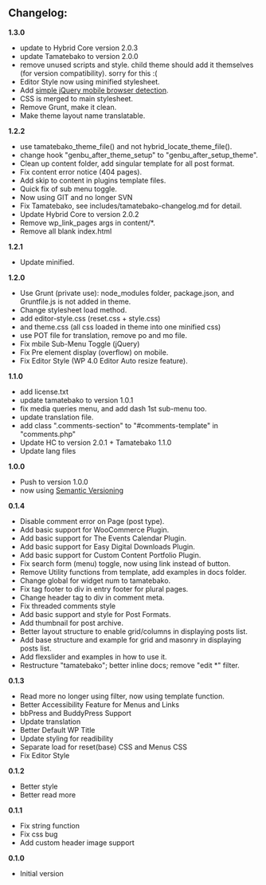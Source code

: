 ## Changelog:

**1.3.0**
* update to Hybrid Core version 2.0.3
* update Tamatebako to version 2.0.0
* remove unused scripts and style. child theme should add it themselves (for version compatibility). sorry for this :(
* Editor Style now using minified stylesheet.
* Add [simple jQuery mobile browser detection](http://shellcreeper.com/simple-mobile-browser-detection-using-javascript/).
* CSS is merged to main stylesheet.
* Remove Grunt, make it clean.
* Make theme layout name translatable.

**1.2.2**
* use tamatebako_theme_file() and not hybrid_locate_theme_file().
* change hook "genbu_after_theme_setup" to "genbu_after_setup_theme".
* Clean up content folder, add singular template for all post format.
* Fix content error notice (404 pages).
* Add skip to content in plugins template files.
* Quick fix of sub menu toggle.
* Now using GIT and no longer SVN
* Fix Tamatebako, see includes/tamatebako-changelog.md for detail.
* Update Hybrid Core to version 2.0.2
* Remove wp_link_pages args in content/*.
* Remove all blank index.html

**1.2.1**
* Update minified.

**1.2.0**
* Use Grunt (private use): node_modules folder, package.json, and Gruntfile.js is not added in theme.
* Change stylesheet load method.
* add editor-style.css (reset.css + style.css)
* and theme.css (all css loaded in theme into one minified css)
* use POT file for translation, remove po and mo file.
* Fix mbile Sub-Menu Toggle (jQuery)
* Fix Pre element display (overflow) on mobile.
* Fix Editor Style (WP 4.0 Editor Auto resize feature).

**1.1.0**
* add license.txt
* update tamatebako to version 1.0.1
* fix media queries menu, and add dash 1st sub-menu too.
* update translation file.
* add class ".comments-section" to "#comments-template" in "comments.php"
* Update HC to version 2.0.1 + Tamatebako 1.1.0
* Update lang files

**1.0.0**
* Push to version 1.0.0
* now using [Semantic Versioning](http://semver.org/)

**0.1.4**
* Disable comment error on Page (post type).
* Add basic support for WooCommerce Plugin.
* Add basic support for The Events Calendar Plugin.
* Add basic support for Easy Digital Downloads Plugin.
* Add basic support for Custom Content Portfolio Plugin.
* Fix search form (menu) toggle, now using link instead of button.
* Remove Utility functions from template, add examples in docs folder.
* Change global for widget num to tamatebako.
* Fix tag footer to div in entry footer for plural pages.
* Change header tag to div in comment meta.
* Fix threaded comments style
* Add basic support and style for Post Formats.
* Add thumbnail for post archive.
* Better layout structure to enable grid/columns in displaying posts list.
* Add base structure and example for grid and masonry in displaying posts list.
* Add flexslider and examples in how to use it.
* Restructure "tamatebako"; better inline docs; remove "edit *" filter.

**0.1.3**
* Read more no longer using filter, now using template function.
* Better Accessibility Feature for Menus and Links
* bbPress and BuddyPress Support
* Update translation
* Better Default WP Title
* Update styling for readibility
* Separate load for reset(base) CSS and Menus CSS
* Fix Editor Style

**0.1.2**
* Better style
* Better read more

**0.1.1**
* Fix string function
* Fix css bug
* Add custom header image support

**0.1.0**
* Initial version